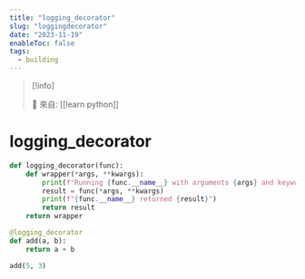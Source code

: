 ```yaml
---
title: "logging_decorator"
slug: "loggingdecorator"
date: "2023-11-19"
enableToc: false
tags:
  - building
---
```


> [!info]
>
> 🌱 來自: [[learn python]]

# logging_decorator

```python
def logging_decorator(func):
    def wrapper(*args, **kwargs):
        print(f"Running {func.__name__} with arguments {args} and keyword arguments {kwargs}")
        result = func(*args, **kwargs)
        print(f"{func.__name__} returned {result}")
        return result
    return wrapper

@logging_decorator
def add(a, b):
    return a + b

add(5, 3)
```

